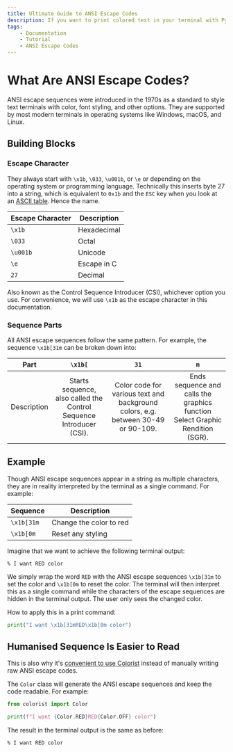 ```yaml
---
title: Ultimate Guide to ANSI Escape Codes
description: If you want to print colored text in your terminal with Python, here's how to use ANSI escape codes to style your text. Includes a beginner's guide and code examples.
tags:
    - Documentation
    - Tutorial
    - ANSI Escape Codes
---
```


# What Are ANSI Escape Codes?
ANSI escape sequences were introduced in the 1970s as a standard to style text terminals with color, font styling, and other options. They are supported by most modern terminals in operating systems like Windows, macOS, and Linux.

## Building Blocks
### Escape Character
They always start with `\x1b`, `\033`, `\u001b`, or `\e` or depending on the operating system or programming language. Technically this inserts byte 27 into a string, which is equivalent to `0x1b` and the `ESC` key when you look at an [ASCII table](https://www.asciitable.com). Hence the name.

| Escape Character | Description |
| ---------------- | ----------- |
| `\x1b`           | Hexadecimal |
| `\033`           | Octal       |
| `\u001b`         | Unicode     |
| `\e`             | Escape in C |
| `27`             | Decimal     |

Also known as the Control Sequence Introducer (CSI), whichever option you use. For convenience, we will use `\x1b` as the escape character in this documentation.

### Sequence Parts
All ANSI escape sequences follow the same pattern. For example, the sequence `\x1b[31m` can be broken down into:

| Part        | `\x1b[` | `31` | `m` |
| ----------- | :-----: | :--: | :-: |
| Description | Starts sequence, also called the Control Sequence Introducer (CSI). | Color code for various text and background colors, e.g. between 30-49 or 90-109. | Ends sequence and calls the graphics function Select Graphic Rendition (SGR). |

## Example
Though ANSI escape sequences appear in a string as multiple characters, they are in reality interpreted by the terminal as a single command. For example:

| Sequence   | Description             |
|------------|-------------------------|
| `\x1b[31m` | Change the color to red |
| `\x1b[0m`  | Reset any styling       |

Imagine that we want to achieve the following terminal output:

<pre><code>% I want <span class="fg-red">RED</span> color</code></pre>

We simply wrap the word `RED` with the ANSI escape sequences `\x1b[31m` to set the color and `\x1b[0m` to reset the color. The terminal will then interpret this as a single command while the characters of the escape sequences are hidden in the terminal output. The user only sees the changed color.

How to apply this in a print command:

```python
print("I want \x1b[31mRED\x1b[0m color")
```

## Humanised Sequence Is Easier to Read
This is also why it's [convenient to use Colorist](../user-guide/standard-colors/text-foreground.md) instead of manually writing raw ANSI escape codes.

The `Color` class will generate the ANSI escape sequences and keep the code readable. For example:

```python linenums="1" hl_lines="3"
from colorist import Color

print(f"I want {Color.RED}RED{Color.OFF} color")
```

The result in the terminal output is the same as before:

<pre><code>% I want <span class="fg-red">RED</span> color</code></pre>
